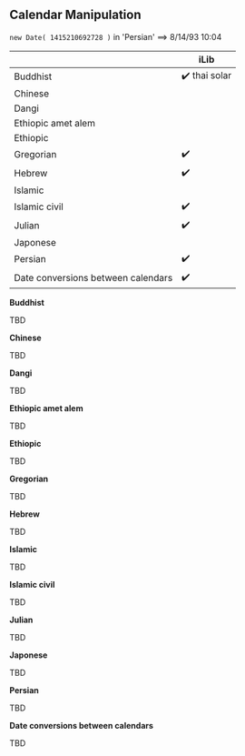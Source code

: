 ## Calendar Manipulation

`new Date( 1415210692728 )` in 'Persian' ⟹ 8/14/93 10:04

| | iLib |
| --- | --- |
| Buddhist | :heavy_check_mark: thai solar |
| Chinese | |
| Dangi | |
| Ethiopic amet alem | |
| Ethiopic |
| Gregorian | :heavy_check_mark: |
| Hebrew | :heavy_check_mark: |
| Islamic | |
| Islamic civil | :heavy_check_mark: |
| Julian | :heavy_check_mark: |
| Japonese | |
| Persian | :heavy_check_mark: |
| Date conversions between calendars | :heavy_check_mark: |

**Buddhist**

TBD

**Chinese**

TBD

**Dangi**

TBD

**Ethiopic amet alem**

TBD

**Ethiopic**

TBD

**Gregorian**

TBD

**Hebrew**

TBD

**Islamic**

TBD

**Islamic civil**

TBD

**Julian**

TBD

**Japonese**

TBD

**Persian**

TBD

**Date conversions between calendars**

TBD
